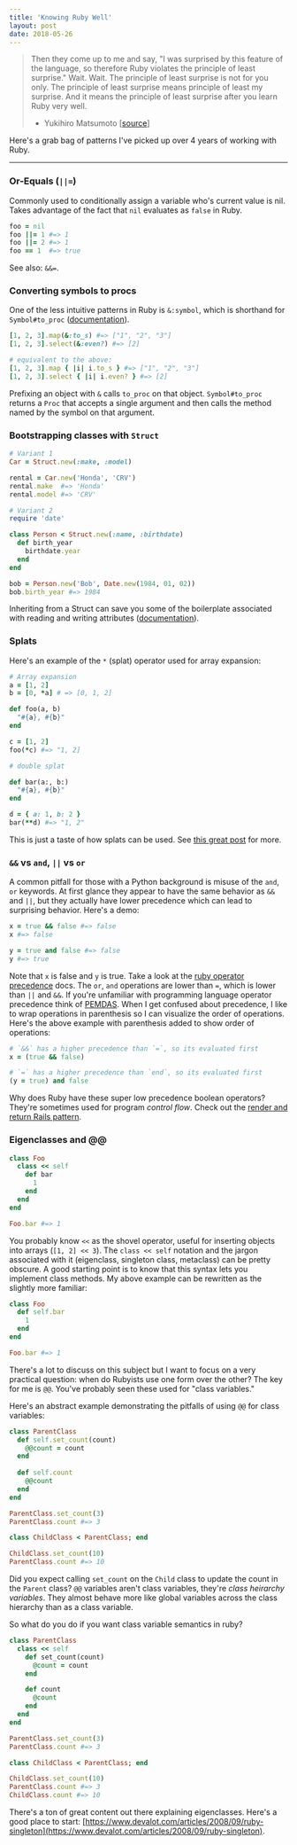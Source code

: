```yaml
---
title: 'Knowing Ruby Well'
layout: post
date: 2018-05-26
---
```

> Then they come up to me and say, "I was surprised by this feature of the language, so therefore Ruby violates the principle of least surprise." Wait. Wait. The principle of least surprise is not for you only. The principle of least surprise means principle of least my surprise. And it means the principle of least surprise after you learn Ruby very well.
>  - Yukihiro Matsumoto [[source](https://www.artima.com/intv/ruby4.html)]

Here's a grab bag of patterns I've picked up over 4 years of working with Ruby.

<!--more-->

---

### Or-Equals (`||=`)
Commonly used to conditionally assign a variable who's current value is nil. Takes advantage of the fact that `nil` evaluates as `false` in Ruby.

```ruby
foo = nil
foo ||= 1 #=> 1
foo ||= 2 #=> 1
foo == 1  #=> true
```

See also: `&&=`.

### Converting symbols to procs
One of the less intuitive patterns in Ruby is `&:symbol`, which is shorthand for `Symbol#to_proc` ([documentation]([https://ruby-doc.org/core-2.5.1/Symbol.html#method-i-to%5C_proc])). 

```ruby
[1, 2, 3].map(&:to_s) #=> ["1", "2", "3"]
[1, 2, 3].select(&:even?) #=> [2]

# equivalent to the above:
[1, 2, 3].map { |i| i.to_s } #=> ["1", "2", "3"]
[1, 2, 3].select { |i| i.even? } #=> [2]
```

Prefixing an object with `&` calls `to_proc` on that object. `Symbol#to_proc` returns a `Proc` that accepts a single argument and then calls the method named by the symbol on that argument.

### Bootstrapping classes with `Struct`
```ruby
# Variant 1
Car = Struct.new(:make, :model)

rental = Car.new('Honda', 'CRV')
rental.make  #=> 'Honda'
rental.model #=> 'CRV'

# Variant 2
require 'date'

class Person < Struct.new(:name, :birthdate)
  def birth_year
	birthdate.year
  end
end

bob = Person.new('Bob', Date.new(1984, 01, 02))
bob.birth_year #=> 1984
```

Inheriting from a Struct can save you some of the boilerplate associated with reading and writing attributes ([documentation](https://ruby-doc.org/core-2.4.2/Struct.html)).

### Splats

Here's an example of the `*` (splat) operator used for array expansion:

```ruby
# Array expansion
a = [1, 2]
b = [0, *a] # => [0, 1, 2]

def foo(a, b)
  "#{a}, #{b}"
end

c = [1, 2]
foo(*c) #=> "1, 2]

# double splat

def bar(a:, b:)
  "#{a}, #{b}"
end

d = { a: 1, b: 2 }
bar(**d) #=> "1, 2"
```

This is just a taste of how splats can be used. See [this great post](http://blog.honeybadger.io/ruby-splat-array-manipulation-destructuring/) for more.
 
### `&&` vs `and`, `||` vs `or`
A common pitfall for those with a Python background is misuse of the `and`, `or` keywords. At first glance they appear to have the same behavior as `&&` and `||`, but they actually have lower precedence which can lead to surprising behavior. Here's a demo:

```ruby
x = true && false #=> false
x #=> false

y = true and false #=> false
y #=> true
```

Note that `x` is false and `y` is true. Take a look at the [ruby operator precedence](https://ruby-doc.org/core-2.4.2/doc/syntax/precedence_rdoc.html) docs. The `or`, `and` operations are lower than `=`, which is lower than `||` and `&&`. If you're unfamiliar with programming language operator precedence think of [PEMDAS](https://en.wikipedia.org/wiki/Order_of_operations). When I get confused about precedence, I like to wrap operations in parenthesis so I can visualize the order of operations. Here's the above example with parenthesis added to show order of operations:

```ruby
# `&&` has a higher precedence than `=`, so its evaluated first
x = (true && false)

# `=` has a higher precedence than `end`, so its evaluated first
(y = true) and false
```

Why does Ruby have these super low precedence boolean operators? They're sometimes used for program _control flow_. Check out the [render and return Rails pattern](http://guides.rubyonrails.org/layouts_and_rendering.html#avoiding-double-render-errors).

### Eigenclasses and @@

```ruby
class Foo
  class << self
    def bar
      1
    end
  end
end

Foo.bar #=> 1
```

You probably know `<<` as the shovel operator, useful for inserting objects into arrays (`[1, 2] << 3`). The `class << self` notation and the jargon associated with it (eigenclass, singleton class, metaclass) can be pretty obscure. A good starting point is to know that this syntax lets you implement class methods. My above example can be rewritten as the slightly more familiar:

```ruby
class Foo
  def self.bar
    1
  end
end

Foo.bar #=> 1
```

There's a lot to discuss on this subject but I want to focus on a very practical question: when do Rubyists use one form over the other? The key for me is `@@`. You've probably seen these used for "class variables."

Here's an abstract example demonstrating the pitfalls of using `@@` for class variables:

```ruby
class ParentClass
  def self.set_count(count)
    @@count = count
  end
  
  def self.count
    @@count
  end
end

ParentClass.set_count(3)
ParentClass.count #=> 3

class ChildClass < ParentClass; end

ChildClass.set_count(10)
ParentClass.count #=> 10
```

Did you expect calling `set_count` on the `Child` class to update the count in the `Parent` class? `@@` variables aren't class variables, they're _class heirarchy variables_. They almost behave more like global variables across the class hierarchy than as a class variable.

So what do you do if you want class variable semantics in ruby?

```ruby
class ParentClass
  class << self
    def set_count(count)
      @count = count
    end

    def count
      @count
    end
  end
end

ParentClass.set_count(3)
ParentClass.count #=> 3

class ChildClass < ParentClass; end

ChildClass.set_count(10)
ParentClass.count #=> 3
ChildClass.count #=> 10
```

There's a ton of great content out there explaining eigenclasses. Here's a good place to start: [https://www.devalot.com/articles/2008/09/ruby-singleton](https://www.devalot.com/articles/2008/09/ruby-singleton).
